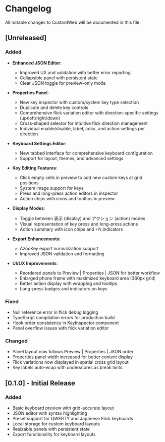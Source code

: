 # Changelog

All notable changes to CustardWeb will be documented in this file.

## [Unreleased]

### Added
- **Enhanced JSON Editor**: 
  - Improved UX and validation with better error reporting
  - Collapsible panel with persistent state
  - Clear JSON toggle for preview-only mode
  
- **Properties Panel**:
  - New key inspector with custom/system key type selection
  - Duplicate and delete key controls
  - Comprehensive flick variation editor with direction-specific settings (up/left/right/down)
  - Cross-shaped selector for intuitive flick direction management
  - Individual enable/disable, label, color, and action settings per direction

- **Keyboard Settings Editor**:
  - New tabbed interface for comprehensive keyboard configuration
  - Support for layout, themes, and advanced settings
  
- **Key Editing Features**:
  - Click empty cells in preview to add new custom keys at grid positions
  - System image support for keys
  - Press and long-press action editors in inspector
  - Action chips with icons and tooltips in preview
  
- **Display Modes**:
  - Toggle between 表示 (display) and アクション (action) modes
  - Visual representation of key press and long-press actions
  - Action summary with icon chips and +N indicators

- **Export Enhancements**:
  - AzooKey export normalization support
  - Improved JSON validation and formatting

- **UI/UX Improvements**:
  - Reordered panels to Preview | Properties | JSON for better workflow
  - Enlarged phone frame with maximized keyboard area (360px grid)
  - Better action display with wrapping and tooltips
  - Long-press badges and indicators on keys
  
### Fixed
- Null reference error in flick debug logging
- TypeScript compilation errors for production build
- Hook order consistency in KeyInspector component
- Panel overflow issues with flick variation editor

### Changed
- Panel layout now follows Preview | Properties | JSON order
- Properties panel width increased for better content display
- Flick variations now displayed in spatial cross grid layout
- Key labels auto-wrap with underscores as break hints

## [0.1.0] - Initial Release

### Added
- Basic keyboard preview with grid-accurate layout
- JSON editor with syntax highlighting
- Preset support for QWERTY and Japanese Flick keyboards
- Local storage for custom keyboard layouts
- Resizable panels with persistent state
- Export functionality for keyboard layouts